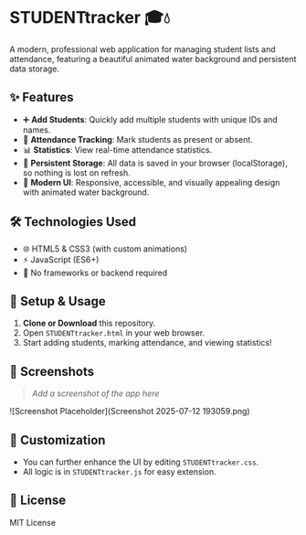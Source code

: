 # STUDENTtracker 🎓💧

A modern, professional web application for managing student lists and attendance, featuring a beautiful animated water background and persistent data storage.

## ✨ Features
- ➕ **Add Students**: Quickly add multiple students with unique IDs and names.
- 📝 **Attendance Tracking**: Mark students as present or absent.
- 📊 **Statistics**: View real-time attendance statistics.
- 💾 **Persistent Storage**: All data is saved in your browser (localStorage), so nothing is lost on refresh.
- 💎 **Modern UI**: Responsive, accessible, and visually appealing design with animated water background.

## 🛠️ Technologies Used
- 🌐 HTML5 & CSS3 (with custom animations)
- ⚡ JavaScript (ES6+)
- 🚫 No frameworks or backend required

## 🚀 Setup & Usage
1. **Clone or Download** this repository.
2. Open `STUDENTtracker.html` in your web browser.
3. Start adding students, marking attendance, and viewing statistics!

## 📸 Screenshots
> _Add a screenshot of the app here_

![Screenshot Placeholder](Screenshot 2025-07-12 193059.png)
## 🎨 Customization
- You can further enhance the UI by editing `STUDENTtracker.css`.
- All logic is in `STUDENTtracker.js` for easy extension.

## 📄 License
MIT License 
